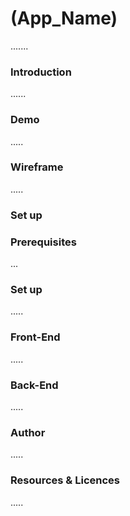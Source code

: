 # (App_Name)
  .......
### Introduction
 ......
 
### Demo  
 .....
   
### Wireframe  
 .....   
   
### Set up  

### Prerequisites
... 

### Set up  
 .....
   
   
### Front-End  
 .....
   
   
### Back-End 
 .....
   
   
### Author
 ..... 
 
 
### Resources & Licences
 .....
  
